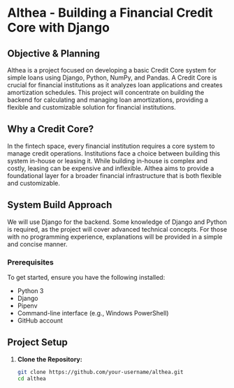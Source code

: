 # Althea - Building a Financial Credit Core with Django

## Objective & Planning

Althea is a project focused on developing a basic Credit Core system for simple loans using Django, Python, NumPy, and Pandas. A Credit Core is crucial for financial institutions as it analyzes loan applications and creates amortization schedules. This project will concentrate on building the backend for calculating and managing loan amortizations, providing a flexible and customizable solution for financial institutions.

## Why a Credit Core?

In the fintech space, every financial institution requires a core system to manage credit operations. Institutions face a choice between building this system in-house or leasing it. While building in-house is complex and costly, leasing can be expensive and inflexible. Althea aims to provide a foundational layer for a broader financial infrastructure that is both flexible and customizable.

## System Build Approach

We will use Django for the backend. Some knowledge of Django and Python is required, as the project will cover advanced technical concepts. For those with no programming experience, explanations will be provided in a simple and concise manner.

### Prerequisites

To get started, ensure you have the following installed:

- Python 3
- Django
- Pipenv
- Command-line interface (e.g., Windows PowerShell)
- GitHub account

## Project Setup

1. **Clone the Repository:**
   ```sh
   git clone https://github.com/your-username/althea.git
   cd althea
   ```
